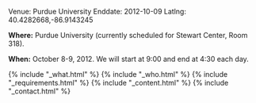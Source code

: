Venue: Purdue University
Enddate: 2012-10-09
Latlng: 40.4282668,-86.9143245

<p><strong>Where:</strong> Purdue University (currently scheduled for Stewart Center, Room 318).</p>
<p><strong>When:</strong> October 8-9, 2012. We will start at 9:00 and end at 4:30 each day.</p>
{% include "_what.html" %}
{% include "_who.html" %}
{% include "_requirements.html" %}
{% include "_content.html" %}
{% include "_contact.html" %}
